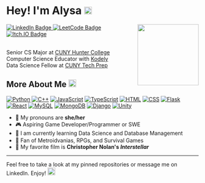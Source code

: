 # Hey! I'm Alysa <img width="20" height="20" src="https://media3.giphy.com/media/v1.Y2lkPTc5MGI3NjExbXIxcTRzejE3aGtpNnV3bGZwM3c2NDJzaG5rZm00NDgyOHc3Y2NndCZlcD12MV9pbnRlcm5hbF9naWZfYnlfaWQmY3Q9cw/N9OrFzPqukYagVmCGk/giphy.webp">

<img align="right" width="160" height="160" src="https://media2.giphy.com/media/v1.Y2lkPTc5MGI3NjExeTN1ZjlrcjJ3eXplOTVrNzljcHZ0M3lpb3h6N3B1ZmhwYXBsdnFyYSZlcD12MV9pbnRlcm5hbF9naWZfYnlfaWQmY3Q9Zw/HzPtbOKyBoBFsK4hyc/giphy.webp">


<!--LINK BADGES-->
<a href="https://www.linkedin.com/in/alysavega/">
    <img src="https://img.shields.io/badge/LinkedIn-blue?style=for-the-badge&logo=linkedin&logoColor=white" alt="LinkedIn Badge"/>
  </a>
<a href="https://leetcode.com/u/alyliann/">
    <img src="https://img.shields.io/badge/LeetCode-000000?style=for-the-badge&logo=LeetCode&logoColor=#d16c06" alt="LeetCode Badge"/>
  </a>
<a href="https://alyliann.itch.io">
    <img src="https://img.shields.io/badge/Itch-%23FF0B34.svg?style=for-the-badge&logo=Itch.io&logoColor=white" alt="Itch.IO Badge"/>
  </a>

<br>
<br>

Senior CS Major at [CUNY Hunter College](https://hunter.cuny.edu)
<br>
Computer Science Educator with [Kodely](https://www.kodely.io)
<br>
Data Science Fellow at [CUNY Tech Prep](https://cunytechprep.org)

## More About Me <img width="20" height="20" src="https://media1.giphy.com/media/v1.Y2lkPTc5MGI3NjExM3VtZm9sa2Yxa292NmY4OGpqOXJpNnEwc2ljMTJ3azR4eDcxaGVteiZlcD12MV9pbnRlcm5hbF9naWZfYnlfaWQmY3Q9cw/FyfdOcxW9Lp9lg55DN/giphy.webp">

<!--SKILL BADGES-->
<!--FROM https://github.com/inttter/md-badges?tab=readme-ov-file#-programming-languages-->
[![Python](https://img.shields.io/badge/Python-3776AB?logo=python&logoColor=fff)](#)
[![C++](https://img.shields.io/badge/C++-%2300599C.svg?logo=c%2B%2B&logoColor=white)](#)
[![JavaScript](https://img.shields.io/badge/JavaScript-F7DF1E?logo=javascript&logoColor=000)](#)
[![TypeScript](https://img.shields.io/badge/TypeScript-3178C6?logo=typescript&logoColor=fff)](#)
[![HTML](https://img.shields.io/badge/HTML-%23E34F26.svg?logo=html5&logoColor=white)](#)
[![CSS](https://img.shields.io/badge/CSS-1572B6?logo=css3&logoColor=fff)](#)
[![Flask](https://img.shields.io/badge/Flask-000?logo=flask&logoColor=fff)](#)
[![React](https://img.shields.io/badge/React-%2320232a.svg?logo=react&logoColor=%2361DAFB)](#)
[![MySQL](https://img.shields.io/badge/MySQL-4479A1?logo=mysql&logoColor=fff)](#)
[![MongoDB](https://img.shields.io/badge/MongoDB-%234ea94b.svg?logo=mongodb&logoColor=white)](#)
[![Django](https://img.shields.io/badge/Django-%23092E20.svg?logo=django&logoColor=white)](#)
[![Unity](https://img.shields.io/badge/Unity-%23000000.svg?logo=unity&logoColor=white)](#)

- 🍓 My pronouns are **she/her**
- 🎮 Aspiring Game Developer/Programmer or SWE
- 🌸 I am currently learning Data Science and Database Management
- 👾 Fan of Metroidvanias, RPGs, and Survival Games <img width="16" height="16" src="https://giffiles.alphacoders.com/124/12427.gif">
- 🎥 My favorite film is **Christopher Nolan's _Interstellar_**

***
Feel free to take a look at my pinned repositories or message me on LinkedIn. Enjoy! <img width="20" height="20" src="https://media3.giphy.com/media/v1.Y2lkPTc5MGI3NjExdWFnZW5ma2FtazV6cXI0engxcWs0bm90Mm1ncmNtaWhiMDJxczRjZSZlcD12MV9pbnRlcm5hbF9naWZfYnlfaWQmY3Q9cw/dIWN7ncoTjRD1bIWGb/giphy.webp">
